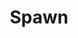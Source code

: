---
title: Spawn
issue: 31A
issue_nr: 31
full_title: The Homecoming
subtitle: ''
story_arc: ''
crossover: ''
variant: ""
publisher: Image Comics
creators: 
  - Todd McFarlane
release_date: May 1995
release_year: 1995
genre:
  - Action
  - Adventure
  - Crime
  - Fantasy
  - Horror
  - Science Fiction
  - Super-Heroes
  - Thriller
format: Comic
pages: 32
signed_by: Greg Capullo
price: 7.50
---